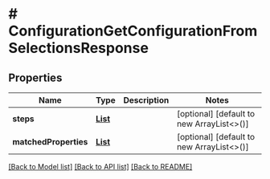 # # ConfigurationGetConfigurationFromSelectionsResponse


## Properties 


Name | Type | Description | Notes
------------ | ------------- | ------------- | -------------
**steps**| [**List<ConfigurationConfigurationStep>**](ConfigurationConfigurationStep.md) |   | [optional] [default to new ArrayList<>()]
**matchedProperties**| [**List<ConfigurationProperty>**](ConfigurationProperty.md) |   | [optional] [default to new ArrayList<>()]


[[Back to Model list]](../../README.md#models) [[Back to API list]](../../README.md#endpoints) [[Back to README]](../../README.md)

